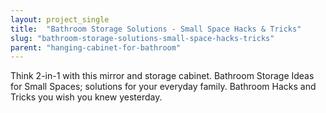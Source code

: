 ```yaml
---
layout: project_single
title:  "Bathroom Storage Solutions - Small Space Hacks & Tricks"
slug: "bathroom-storage-solutions-small-space-hacks-tricks"
parent: "hanging-cabinet-for-bathroom"
---
```

Think 2-in-1 with this mirror and storage cabinet. Bathroom Storage Ideas for Small Spaces; solutions for your everyday family. Bathroom Hacks and Tricks you wish you knew yesterday.
